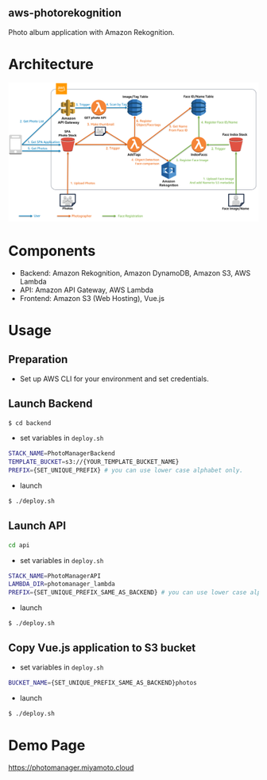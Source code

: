 aws-photorekognition
---

Photo album application with Amazon Rekognition.

# Architecture

![Architecture](photomanager.png)

# Components

- Backend: Amazon Rekognition, Amazon DynamoDB, Amazon S3, AWS Lambda
- API: Amazon API Gateway, AWS Lambda
- Frontend: Amazon S3 (Web Hosting), Vue.js


# Usage

## Preparation

- Set up AWS CLI for your environment and set credentials.

## Launch Backend

```bash
$ cd backend
```

- set variables in `deploy.sh`

```bash
STACK_NAME=PhotoManagerBackend
TEMPLATE_BUCKET=s3://{YOUR_TEMPLATE_BUCKET_NAME}
PREFIX={SET_UNIQUE_PREFIX} # you can use lower case alphabet only.
```

- launch

```bash
$ ./deploy.sh
```

## Launch API

```bash
cd api
```

- set variables in `deploy.sh`

```bash
STACK_NAME=PhotoManagerAPI
LAMBDA_DIR=photomanager_lambda
PREFIX={SET_UNIQUE_PREFIX_SAME_AS_BACKEND} # you can use lower case alphabet only.
```

- launch

```bash
$ ./deploy.sh
```

## Copy Vue.js application to S3 bucket

- set variables in `deploy.sh`

```bash
BUCKET_NAME={SET_UNIQUE_PREFIX_SAME_AS_BACKEND}photos
```

- launch

```bash
$ ./deploy.sh
```

# Demo Page

https://photomanager.miyamoto.cloud

